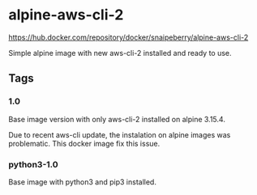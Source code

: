 # alpine-aws-cli-2

https://hub.docker.com/repository/docker/snaipeberry/alpine-aws-cli-2

Simple alpine image with new aws-cli-2 installed and ready to use.

## Tags

### 1.0

Base image version with only aws-cli-2 installed on alpine 3.15.4.

Due to recent aws-cli update, the instalation on alpine images was problematic. This docker image fix this issue.


### python3-1.0

Base image with python3 and pip3 installed.
